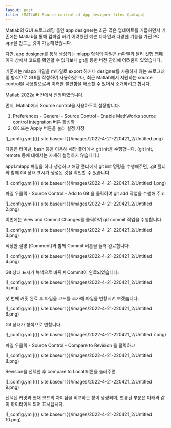 ```yaml
---
layout: post
title: (MATLAB) Source control of App designer files (.mlapp)
---
```


Matlab의 GUI 프로그래밍 툴인 app designer는 최근 많은 업데이트를 거듭하면서 기존에는 Matlab을 통해 컴파일 하기 어려웠던 예쁜 디자인과 다양한 기능을 가진 PC app을 만드는 것이 가능해졌습니다.

다만, app designer를 통해 생성되는 mlapp 형식의 파일은 m파일과 달리 깃헙 웹페이지 상에서 코드를 확인할 수 없다보니 git을 통한 버전 관리에 어려움이 있었습니다.

기존에는 mlapp 파일을 m파일로 export 하거나 designer를 사용하지 않는 프로그래밍 방식으로 GUI를 작성하여 사용하였으나, 최근 Matlab에서 지원하는 source control을 사용함으로써 이러한 불편함을 해소할 수 있어서 소개하려고 합니다.

Matlab 2022a 버전에서 진행하였습니다.

먼저, Matlab에서 Source control을 사용하도록 설정합니다.

1. Preferences - General - Source Control - Enable MathWorks source control integration 버튼 활성화
2. OK 또는 Apply 버튼을 눌러 설정 저장

![_config.yml]({{ site.baseurl }}/images/2022-4-21-220421_2/Untitled.png)

다음은 터미널, bash 등을 이용해 해당 폴더에서 git init을 수행합니다. (git init, remote 등에 대해서는 자세히 설명하지 않습니다.)

app1.mlapp 파일을 하나 생성하고 해당 폴더에서 git init 명령을 수행해주면, .git 폴더와 함께 Git 상태 표시가 생성된 것을 확인할 수 있습니다.

![_config.yml]({{ site.baseurl }}/images/2022-4-21-220421_2/Untitled 1.png)

파일 우클릭 - Source Control - Add to Git 을 클릭하여 git add 작업을 수행해 주고

![_config.yml]({{ site.baseurl }}/images/2022-4-21-220421_2/Untitled 2.png)

이번에는 View and Commit Changes를 클릭하여 git commit 작업을 수행합니다.

![_config.yml]({{ site.baseurl }}/images/2022-4-21-220421_2/Untitled 3.png)

적당한 설명 (Comment)와 함께 Commit 버튼을 눌러 완료합니다.

![_config.yml]({{ site.baseurl }}/images/2022-4-21-220421_2/Untitled 4.png)

Git 상태 표시가 녹색으로 바뀌며 Commit이 완료되었습니다.

![_config.yml]({{ site.baseurl }}/images/2022-4-21-220421_2/Untitled 5.png)

첫 번째 커밋 완료 후 파일을 코드를 추가해 파일을 변형시켜 보겠습니다.

![_config.yml]({{ site.baseurl }}/images/2022-4-21-220421_2/Untitled 6.png)

Git 상태가 청색으로 변합니다.

![_config.yml]({{ site.baseurl }}/images/2022-4-21-220421_2/Untitled 7.png)

파일 우클릭 - Source Control - Compare to Revision 을 클릭하고

![_config.yml]({{ site.baseurl }}/images/2022-4-21-220421_2/Untitled 8.png)

Revision을 선택한 후 compare to Local 버튼을 눌러주면

![_config.yml]({{ site.baseurl }}/images/2022-4-21-220421_2/Untitled 9.png)

선택된 커밋과 현재 코드의 차이점을 비교하는 창이 생성되며, 변경된 부분은 아래와 같이 하이라이트 되어 표시됩니다.

![_config.yml]({{ site.baseurl }}/images/2022-4-21-220421_2/Untitled 10.png)

